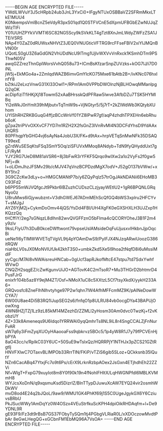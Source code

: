 -----BEGIN AGE ENCRYPTED FILE-----
YWdlLWVuY3J5cHRpb24ub3JnL3YxCi0+IFgyNTUxOSBBaVZ2SFRmMkxLTkE1MUU4
K0NkempsVmlBcnZ5eVdyR3pxS01qd1Q0STFVCnE5dXpmUFBGbEZwNUJqZWIzTlFi
Y01UUHZPYkVVMTl6SC82NG5Scy9kSVkKLT4gTzt8XnJmLWdyZWFzZSA1JTEiVSRS
NAp4Y0ZaZ0dRUWsxNHVtZ3JEQ0VNUGticVFTRG9rcFFseFBIV2xiYlJMQnBVN00r
UQotLS0gU3Z6aGdGN2VhUDdNcU9lTmg1UjIvWXVvVnRxck1KSmhDTm9PSThwN05V
awqGZZrezThnGplWorsVvhQ058u73+ICmBsKfzarSnpZUVzks+kOG7lJ/i7D0iNL
jW5j+EkMGo4a+2ZmIqdWAZB6imvGmYIcKO75Mxe61bAtb2B+/ivKNc076hxInfY8
bZtkiJ2eLvzVnwG31Xl33Owl1+/RPm1Am0VPPbDWOlnzNjBLHOwqMManlpgQ2qOK
acDipfiziTfiHKjXj18Towm52xAaBHrsskQdPFRaw5lwve3AfbDZu7TSK5HYMlBq
Yi2eWkJ0nYmIt39hMjbutvTqTmW9s+VjNGtyr5/5j7rT+2kZlWdWb3KQtybXUhom
UYIShRHZRKBGuqG4ffjzBCcWnVf01YZ8IPwR7gf/aqP4zhdhTPXEHn6ebRhub6oK
gZpa2triPVvOXXvCF7YD7m1RZH2X2fsGnZ3lVnRvMl4N3DCFdYhsD9YdAAxUtQRS
80PFhqpYbGHG4vj6sAyNa4JobU3X/FK+d9tAx+hrpVETqSnMwNFk35DSAQT99exE
gZrdWuSESqKtsFSq3SmY5Oq/ziSFUVxMMoq8ANdyb+TdN9fyQHyddUxt7gLF/RyM
YJY2RG7UeD8M81aVSR6+8j3bFwR3rYFKF5Qrqo9wIXw2a1o2VyFs2f0gw5NFj+dk
I+oLiDmJhzJFSMv29b/cMJV47qVnzBCPDzdMgX7odV+J52gO137bVWw/+xBY5tv2
3G9CZcKw3dLy+o+HMGCMANtP7b/y6ZQyPqlz57trOgJAkNDANii6EHoMB3C93Fd2
b6PP55mWJVQfgcJt9Pkbr6lBZuzhCUDszCLzjyayWEtIU2+1gR6BPQNLGRqNyo0z
U8ruMws6iGjywubznt+V3dhGWEJ67ADmMEhScQfGQ4bWS3xplru2HFCYvT+sMJgJ
AYZ6YjM2j+CykmDoOmv44jQS/YsDd4FBl/UH4XgFK0eGXSHXLH3UJZxp1HKQzzQq
tHCffiY/2eg7sGNqzL8dIhn82wvQVGFFznO5bFIma4cQCORYOheJ3B1F2m4y9zlv
9ksLFIyU7h3DuB0kceDWftwont79vpseUslAMsideOqFuUjusxvIHkbnJjpOqcBi
ueNe1I6yTlMWWVETqTVgVL9tj4pYOAmDwS9/PyIFJX4NJzqARwiUoozG386itRQW
niaHbLV0sJX0MoNVIUfJk42khT3S0+umbkZkd5Xe5I9hoa2tNqfD8i6uMssiMdlF
yyCgc/M7AI8vNWAisreuHNCab+0gUcf3apRJkofMtcE47stpu7td7SdxYwhfWVwD
CNQZH2sqgEZ/cZwKgunvUiJO+AGTovK4C2mTsoR7+Mu3THGrD2bhtmrD4PusFJrG
enixfr104b5az8Y9ejM4ZT/Osf+NMoX1uC8c5XXtzL5Cf7tsyXkdX/yykH233A6+
GRQvosfc8ZneFlhNlhvtyhge97P2w1qhn7lW4AfhMFFcmMZ9K/pAINeDowWCYA7/
6W00U8ae4Di5B3RQ1lJupSEG2s6/fnfqO1p8ULRU84vb0ocgDYa43BAPUjOowXng
4WN8HZjTZj1Lz9zL85kM14MZezhD/ZZMLl2yHosm30Am0dvc0TwzKj+f2vKobzUY
4Z+33k8Ameneqs9U6Idqo1YRRWAI0yqQmhrTs8NL9iL8r4SngCCALZjFnNurFvAR
sW7q6y3iFmZyqXUOyHAaooaFss9qbkrvz5BOc5/1p4yW8R1J7y79fPCVEnHjbPYA
8aO43cc/v/RpIkC03Y6UC+50SuE9wTslxQz/HQRRPjY1NTHJx3pZCS21GZtRgtlj
HNVFXlwC7OTaxvBLIMPOb33RrrTlN/FKiP/vTZiS6gib5SLoz+QCkksnb35lQutY
NZn6CacABq47YtxjFc7o9t6Ps/cErX9LrknRzbpAOex2JsGxn4ETjhdhEh22ZZVi
Nf+WlgT+FxpG79xuyIot8m8Y0f90k19n4fNohlFHItX/LqHWGNPfdI6MBLKVMmH8
WYJcsXoDnN/q9xqsmuKsd5DizrIZ/BlnTTypDJuwuXcAW7EYQ24vir2osmhWDkWV
mvD8od4E24q2bJQoL/9aw9/WMU1GK4PhKf69j1S5C0UgeJgykGX6Y6CziuvsBRbU
PkJSucWWy1AmDqYz0W4OSzx4VEuStrfkuScKPH4dpiOikRHDAqfm+l+De9YDNL9R
gE93F9/Fz3dt9rBsB7GS37FObyTySQm1tj4PGbgVLRiaR0L/xXDOczowMvdtPbAr
8eGwLHegQG+xGCbnFM1EbMQ96A7VsOA=
-----END AGE ENCRYPTED FILE-----
